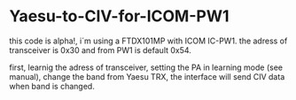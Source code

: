 # Yaesu-to-CIV-for-ICOM-PW1

this code is alpha!, i´m using a FTDX101MP with ICOM IC-PW1.
the adress of transceiver is 0x30 and from PW1 is default 0x54.

first, learnig the adress of transceiver, setting the PA in learning mode (see manual), change the band from Yaesu TRX, the interface will send CIV data when band is changed.

